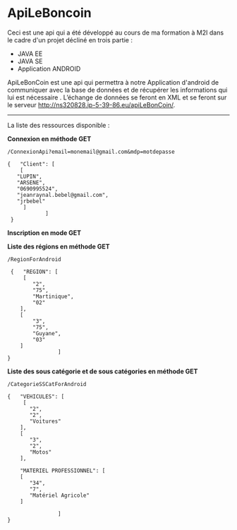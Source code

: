 # ApiLeBoncoin
Ceci est une api qui a été développé au cours de ma formation à M2I dans le cadre d'un projet décliné en trois partie :
 
 - JAVA EE
 - JAVA SE
 - Application ANDROID


ApiLeBonCoin est une api qui permettra à notre Application d'android de communiquer avec la base de données et de récupérer les informations qui lui est nécessaire .
L’échange de données se feront en XML et se feront sur le serveur http://ns320828.ip-5-39-86.eu/apiLeBonCoin/.


----------

La liste des ressources disponible : 

**Connexion en méthode GET**

    /ConnexionApi?email=monemail@gmail.com&mdp=motdepasse

 	{   "Client": [
		[
       "LUPIN",
       "ARSENE",
       "0690995524",
       "jeanraynal.bebel@gmail.com",
       "jrbebel"
	     ]
				]
	 }

**Inscription en mode GET**
 
**Liste des régions en méthode GET**

	/RegionForAndroid

	 {   "REGION": [
		 [
   			"2",
   			"75",
   			"Martinique",
  			"02"
 		],
 		[
 		    "3",
   			"75",
   			"Guyane",
   			"03"
		]
					]
	}

**Liste des sous catégorie et de sous catégories en méthode GET**
	
	/CategorieSSCatForAndroid

 	{   "VEHICULES": [
    	 [
    	   "2",
    	   "2",
    	   "Voitures"
   		],
     	[
       	   "3",
       	   "2",
       	   "Motos"
 	    ],   
		
		"MATERIEL PROFESSIONNEL": [
     	[
      	   "34",
       	   "7",
       	   "Matériel Agricole"
        ]	
						
					]
	}

